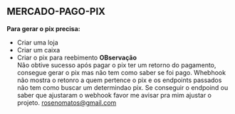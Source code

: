 ## MERCADO-PAGO-PIX

<b>Para gerar o pix precisa:</b><br>

- Criar uma loja<br>
- Criar um caixa<br>
- Criar o pix para reebimento
  <b>OBservação</b><br>
  Não obtive sucesso após pagar o pix ter um retorno do pagamento, consegue gerar o pix mas não tem como saber se foi pago. Whebhook não mostra o retonro a quem pertence o pix e os endpoints passados não tem como buscar um determindao pix. Se conseguir o endpoind ou saber que ajustaram o webhook favor me avisar pra mim ajustar o projeto. rosenomatos@gmail.com
